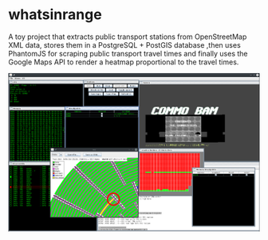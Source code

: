 # whatsinrange
A toy project that extracts public transport stations from OpenStreetMap XML data, stores them in a PostgreSQL + PostGIS database ,then uses PhantomJS for scraping public transport travel times and finally uses the Google Maps API to render a heatmap proportional to the travel times.

![screenshot](https://github.com/toby1984/j6502/blob/t64_support/screenshot.png?raw=true)
